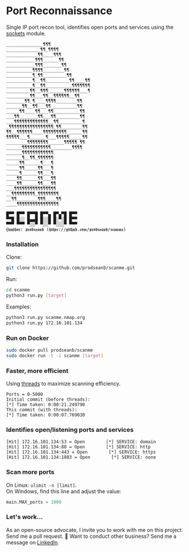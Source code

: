 # Port Reconnaissance
Single IP port recon tool, identifies open ports and services using the [sockets](https://docs.python.org/3/library/socket.html) module.
```
______________¶¶¶
_____________¶¶_¶¶¶¶
____________¶¶____¶¶¶
___________¶¶¶______¶¶
___________¶¶¶_______¶¶
__________¶¶¶¶________¶¶
__________¶_¶¶_________¶¶
__________¶__¶¶_________¶¶____¶¶
__________¶__¶¶__________¶¶¶¶¶¶¶
_________¶¶__¶¶¶______¶¶¶¶¶¶___¶
_________¶¶___¶¶__¶¶¶¶¶¶__¶¶
_______¶¶_¶____¶¶¶¶________¶¶
______¶¶__¶¶___¶¶__________¶¶
_____¶¶____¶¶___¶¶__________¶¶
___¶¶_______¶¶___¶¶_________¶¶
___¶¶¶¶¶¶¶¶¶¶¶¶¶__¶¶_________¶
_¶¶¶¶¶¶¶¶¶¶¶¶¶¶¶¶¶_¶¶________¶¶
¶¶__¶¶¶¶¶¶____¶¶¶¶¶¶¶¶¶______¶¶
¶¶¶¶¶___¶______¶___¶¶¶¶¶_____¶¶
________¶¶¶¶¶¶¶¶______¶¶¶¶¶_¶¶
______¶¶¶¶¶¶¶¶¶¶¶________¶¶¶¶
______¶¶¶¶¶¶¶¶¶¶¶¶
______¶__¶¶_¶¶¶¶¶¶
_____¶¶______¶___¶
_____¶¶_____¶¶___¶
_____¶______¶¶___¶
____¶¶______¶¶___¶¶
____¶¶______¶¶___¶¶
___¶¶¶¶¶¶¶¶¶¶¶¶¶¶¶¶
__¶¶¶¶¶¶¶¶¶_¶¶¶¶¶¶¶¶
__¶¶________¶¶¶____¶¶
____¶¶¶¶¶¶¶¶¶¶¶¶¶¶¶¶

█▀▀ █▀▀ █▀▀█ █▀▀▄ █▀▄▀█ █▀▀ 
▀▀█ █░░ █▄▄█ █░░█ █░▀░█ █▀▀ 
▀▀▀ ▀▀▀ ▀░░▀ ▀░░▀ ▀░░░▀ ▀▀▀
@𝖆𝖚𝖙𝖍𝖔𝖗: 𝖕𝖗𝖔𝖉𝖘𝖊𝖆𝖓𝖇 (𝖍𝖙𝖙𝖕𝖘://𝖌𝖎𝖙𝖍𝖚𝖇.𝖈𝖔𝖒/𝖕𝖗𝖔𝖉𝖘𝖊𝖆𝖓𝖇/𝖘𝖈𝖆𝖓𝖒𝖊)
```
### Installation
Clone:
```bash
git clone https://github.com/prodseanb/scanme.git
```
Run:
```bash
cd scanme
python3 run.py [target]
```
Examples:
```bash
python3 run.py scanme.nmap.org
python3 run.py 172.16.101.134
```
### Run on Docker
```bash
sudo docker pull prodseanb/scanme
sudo docker run -t -i scanme [target]
```
### Faster, more efficient
Using [threads](https://docs.python.org/3/library/threading.html) to maximize scanning efficiency.
```
Ports = 0-5000
Initial commit (before threads):
[*] Time taken: 0:00:21.249790
This commit (with threads):
[*] Time taken: 0:00:07.769030
```
### Identifies open/listening ports and services
```
[Hit] 172.16.101.134:53 = Open        [*] SERVICE: domain
[Hit] 172.16.101.134:80 = Open        [*] SERVICE: http
[Hit] 172.16.101.134:443 = Open        [*] SERVICE: https
[Hit] 172.16.101.134:1883 = Open        [*] SERVICE: none
```
### Scan more ports
On Linux: `ulimit -n [limit]`.<br />
On Windows, find this line and adjust the value:
```python
main.MAX_ports = 1000
```
### Let's work...
As an open-source advocate, I invite you to work with me on this project. Send me a pull request. 🤘 Want to conduct other business? Send me a message on [LinkedIn](https://www.linkedin.com/in/sean-bachiller-40b63417b/). 
